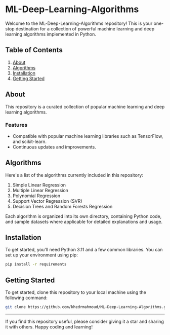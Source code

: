 # ML-Deep-Learning-Algorithms

Welcome to the ML-Deep-Learning-Algorithms repository! This is your one-stop destination for a collection of powerful machine learning and deep learning algorithms implemented in Python.

<!--[![License](https://img.shields.io/badge/License-MIT-blue.svg)](LICENSE)-->

## Table of Contents

1. [About](#about)
2. [Algorithms](#algorithms)
3. [Installation](#installation)
4. [Getting Started](#getting-started)
<!--5. [License](#license)-->

## About

This repository is a curated collection of popular machine learning and deep learning algorithms.

### Features

- Compatible with popular machine learning libraries such as TensorFlow, and scikit-learn.
- Continuous updates and improvements.

## Algorithms

Here's a list of the algorithms currently included in this repository:

1. Simple Linear Regression
2. Multiple Linear Regression
3. Polynomial Regression
4. Support Vector Regression (SVR)
5. Decision Trees and Random Forests Regression
<!--2. Logistic Regression
6. K-Nearest Neighbors (KNN)
7. Decision Trees and Random Forests
8. K-Means Clustering
9. Principal Component Analysis (PCA)
10. Artificial Neural Networks (ANN)
11. Convolutional Neural Networks (CNN)
12. Recurrent Neural Networks (RNN)
13. Generative Adversarial Networks (GAN)
14. Reinforcement Learning Algorithms-->

Each algorithm is organized into its own directory, containing Python code, and sample datasets where applicable for detailed explanations and usage.

## Installation

To get started, you'll need Python 3.11 and a few common libraries. You can set up your environment using pip:

```bash
pip install -r requirements
```

## Getting Started

To get started, clone this repository to your local machine using the following command:

```bash
git clone https://github.com/khedrmahmoud/ML-Deep-Learning-Algorithms.git
```

<!--## license
This project is licensed under the MIT License - see the LICENSE file for details.-->

---

If you find this repository useful, please consider giving it a star and sharing it with others. Happy coding and learning!
